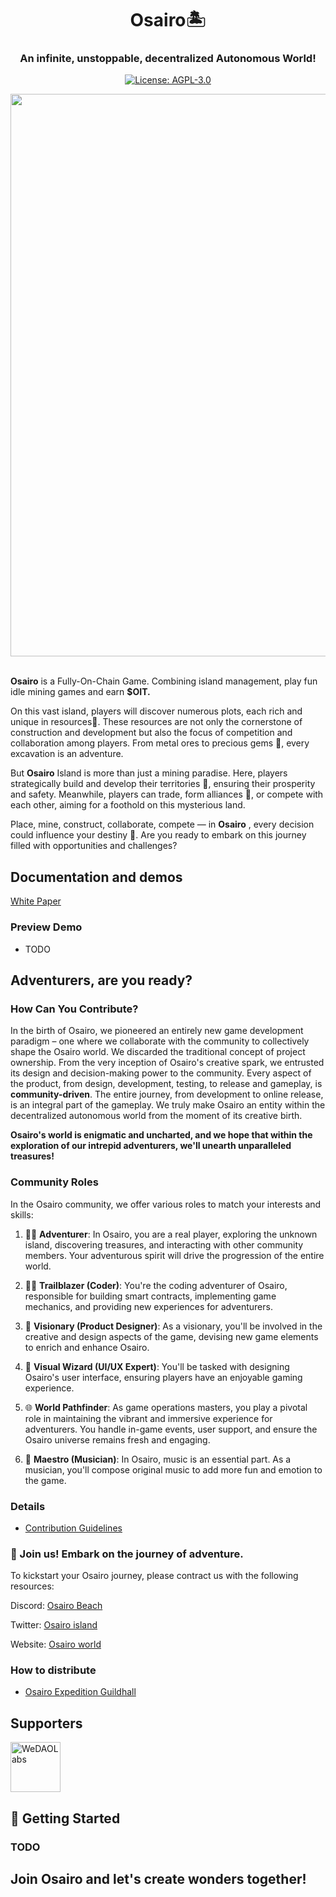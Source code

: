 <div align="center">
<h1>Osairo🏝️</h1>
<h3>An infinite, unstoppable, decentralized Autonomous  World!</h3>
<p align="center">
    <a href="./LICENSE" target="_blank">
        <img alt="License: AGPL-3.0" src="https://img.shields.io/badge/License-AGPL_3.0-green.svg">
    </a>
</p>
<img src="https://app.happiairdrop.xyz/osairo-island.png" width="900">
</div>
<br/>

**Osairo** is a Fully-On-Chain Game. Combining island management, play fun idle mining games and earn **$OIT.**

On this vast island, players will discover numerous plots, each rich and unique in resources🌟. These resources are not only the cornerstone of construction and development but also the focus of competition and collaboration among players. From metal ores to precious gems 💎, every excavation is an adventure.

But **Osairo** Island is more than just a mining paradise. Here, players strategically build and develop their territories 🏰, ensuring their prosperity and safety. Meanwhile, players can trade, form alliances 👥, or compete with each other, aiming for a foothold on this mysterious land.

Place, mine, construct, collaborate, compete — in **Osairo** , every decision could influence your destiny 🌠. Are you ready to embark on this journey filled with opportunities and challenges?

## Documentation and demos

[White Paper](https://land.osairo.xyz/ba99e5663e1347eda42d630419974ad5?v=138b191ccdd74e59aba8a653ba3dbd0e)

### Preview Demo

- TODO

## Adventurers, are you ready?

### How Can You Contribute?

In the birth of Osairo, we pioneered an entirely new game development paradigm – one where we collaborate with the community to collectively shape the Osairo world. We discarded the traditional concept of project ownership. From the very inception of Osairo's creative spark, we entrusted its design and decision-making power to the community. Every aspect of the product, from design, development, testing, to release and gameplay, is **community-driven**. The entire journey, from development to online release, is an integral part of the gameplay. We truly make Osairo an entity within the decentralized autonomous world from the moment of its creative birth.

**Osairo's world is enigmatic and uncharted, and we hope that within the exploration of our intrepid adventurers, we'll unearth unparalleled treasures!**

### Community Roles

In the Osairo community, we offer various roles to match your interests and skills:

1. 🧑‍💻 **Adventurer**: In Osairo, you are a real player, exploring the unknown island, discovering treasures, and interacting with other community members. Your adventurous spirit will drive the progression of the entire world.

2. 👨‍💼 **Trailblazer (Coder)**: You're the coding adventurer of Osairo, responsible for building smart contracts, implementing game mechanics, and providing new experiences for adventurers.

3. 📝 **Visionary (Product Designer)**: As a visionary, you'll be involved in the creative and design aspects of the game, devising new game elements to enrich and enhance Osairo.

4. 🎨 **Visual Wizard (UI/UX Expert)**: You'll be tasked with designing Osairo's user interface, ensuring players have an enjoyable gaming experience.

5. 🌐 **World Pathfinder**: As game operations masters, you play a pivotal role in maintaining the vibrant and immersive experience for adventurers. You handle in-game events, user support, and ensure the Osairo universe remains fresh and engaging.

6. 🎵 **Maestro (Musician)**: In Osairo, music is an essential part. As a musician, you'll compose original music to add more fun and emotion to the game.

### Details

- [Contribution Guidelines](./CONTRIBUTING.md)

### 🌟 Join us! Embark on the journey of adventure.

To kickstart your Osairo journey, please contract us with the following resources:

Discord: [Osairo Beach](https://discord.gg/ExzBwU3hTz)

Twitter: [Osairo island](https://twitter.com/osairoisland)

Website: [Osairo world](https://land.osairo.xyz)

### How to distribute

- [Osairo Expedition Guildhall](https://www.notion.so/wealth-dao/Osairo-Expedition-Guildhall-1301899377de41189d0bba2e1a391fdb?pvs=4)

## Supporters

<picture>
  <a target="_blank" href="https://twitter.com/WeDAO_Labs"><img alt="WeDAOLabs" src="https://app.happiairdrop.xyz/wedao_logo.png" width="auto" height="80"></a>
</picture>

## 🚀 Getting Started

### TODO

<h2>Join Osairo and let's create wonders together!</h2>
